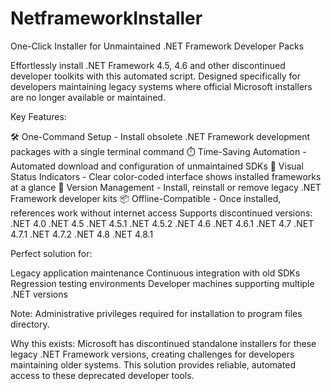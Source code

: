 # NetframeworkInstaller
One-Click Installer for Unmaintained .NET Framework Developer Packs

Effortlessly install .NET Framework 4.5, 4.6 and other discontinued developer toolkits with this automated script. Designed specifically for developers maintaining legacy systems where official Microsoft installers are no longer available or maintained.

​Key Features:​​

🛠️ ​One-Command Setup​ - Install obsolete .NET Framework development packages with a single terminal command
⏱️ ​Time-Saving Automation​ - Automated download and configuration of unmaintained SDKs
🌈 ​Visual Status Indicators​ - Clear color-coded interface shows installed frameworks at a glance
🔄 ​Version Management​ - Install, reinstall or remove legacy .NET Framework developer kits
📦 ​Offline-Compatible​ - Once installed, references work without internet access
​Supports discontinued versions:​​
.NET 4.0
.NET 4.5
.NET 4.5.1
.NET 4.5.2
.NET 4.6
.NET 4.6.1
.NET 4.7
.NET 4.7.1
.NET 4.7.2
.NET 4.8
.NET 4.8.1

Perfect solution for:

Legacy application maintenance
Continuous integration with old SDKs
Regression testing environments
Developer machines supporting multiple .NET versions


Note: Administrative privileges required for installation to program files directory.

​Why this exists:​​ Microsoft has discontinued standalone installers for these legacy .NET Framework versions, creating challenges for developers maintaining older systems. This solution provides reliable, automated access to these deprecated developer tools.
